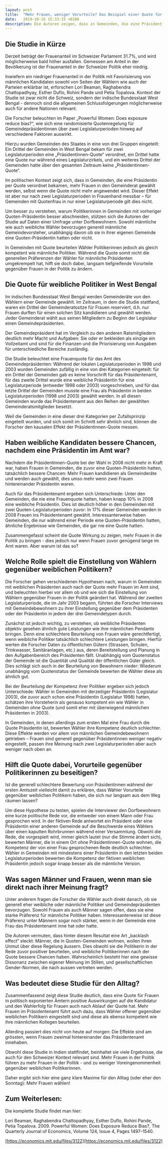 ```yaml
---
layout: post
title:  "Mehr Frauen, weniger Vorurteile? Das Beispiel einer Quote für Lokalpolitikerinnen"
date:   2019-10-16 15:33:15 +0100
description: Die Autoren zeigen, dass in Gemeinden, die eine Präsidentin per Quote verordnet bekamen, mehr Frauen in den Gemeinderat gewählt werden - selbst wenn die Quote nicht mehr angewendet wird.
---
```


## Die Studie in Kürze

Derzeit beträgt der Frauenanteil im Schweizer Parlament 31.7%, und wird möglicherweise bald höher ausfallen. Gemessen am Anteil in der Bevölkerung ist der Frauenanteil in der Schweizer Politik eher niedrig.

Inwiefern ein niedriger Frauenanteil in der Politik mit Favorisierung von männlichen Kandidaten sowohl von Seiten der Wählern wie auch der Parteien erklärbar ist, erforschen Lori Beaman, Raghabendra Chattopadhyay, Esther Duflo, Rohini Pande und Petia Topalova. Kontext der Studie ist zwar nicht die Schweiz, sondern der indische Bundesstaat West Bengal - dennoch sind die allgemeinen Schlussfolgerungen möglicherweise auch für andere Nationen relevant.

Die Forscher beleuchten im Paper „Powerful Women: Does exposure reduce bias?“, wie sich eine randomisierte Quotenregelung für Gemeindepräsidentinnen über zwei Legislaturperioden hinweg auf verschiedene Faktoren auswirkt.

Hierzu wurden Gemeinden des Staates in eine von drei Gruppen eingeteilt: Ein Drittel der Gemeinden in West Bengal bekam für zwei Legislaturperioden eine „Präsidentinnen-Quote“ verordnet, ein Drittel hatte eine Quote nur während eines Legislaturzirkels, und ein weiteres Drittel der Gemeinden hatte über den gesamten Zeitraum keine „Präsidentinnen-Quote“.

Im politischen Kontext zeigt sich, dass in Gemeinden, die eine Präsidentin per Quote verordnet bekamen, mehr Frauen in den Gemeinderat gewählt werden, selbst wenn die Quote nicht mehr angewendet wird.  Dieser Effekt ist aber nur nach zwei Legislaturperioden in Frauenhand messbar – für Gemeinden mit Quotenfrau in nur einer Legislaturperiode gilt dies nicht.

Um besser zu verstehen, warum Politikerinnen in Gemeinden mit vorheriger Quoten-Präsidentin besser abschneiden, stützen sich die Autoren der Studie auf Daten einer Umfrage unter Dorfbewohnern. Sowohl männliche wie auch weibliche Wähler bevorzugen generell männliche Gemeindevorsteher, unabhängig davon ob sie in ihrer eigenen Gemeinde eine Quoten-Präsidentin hatten oder nicht.

In Gemeinden mit Quote beurteilen Wähler Politikerinnen jedoch als gleich kompetent wie männliche Politiker. Während die Quote somit nicht die generellen Präferenzen der Wähler für männliche Präsidenten umgekrempelt hat, hilft sie doch dabei, langsam tiefgreifende Vorurteile gegenüber Frauen in der Politik zu ändern.

## Die Quote für weibliche Politiker in West Bengal

Im indischen Bundesstaat West Bengal werden Gemeinderäte von den Wählern einer Gemeinde gewählt. Im Zeitraum, in dem die Studie stattfand, waren ein Drittel der Gemeinderatssitze für Frauen reserviert, d.h. nur Frauen durften für einen solchen Sitz kandidieren und gewählt werden. Jeder Gemeinderat wählt aus seinen Mitgliedern zu Beginn der Legislatur einen Gemeindepräsidenten.

Der Gemeindepräsident hat im Vergleich zu den anderen Ratsmitgliedern deutlich mehr Macht und Aufgaben: Sie oder er bekleiden als einzige ein Vollzeitamt und sind für die Finanzen und die Priorisierung von Ausgaben für unterschiedliche Bereiche zuständig.

Die Studie beleuchtet eine Frauenquote für das Amt des Gemeindepräsidenten: Während der lokalen Legislaturperioden in 1998 und 2003 wurden Gemeinden zufällig in eine von drei Kategorien eingeteilt: für ein Drittel der Gemeinden gab es keine Vorschrift für das Präsidentenamt, für das zweite Drittel wurde eine weibliche Präsidentin für eine Legislaturperiode (entweder 1998 oder 2003) vorgeschrieben, und für das letzte Drittel der Gemeinden musste eine Frau als Präsidentin in beiden Legislaturperioden (1998 und 2003) gewählt werden. In all diesen Gemeinden wurde das Präsidentenamt aus den Reihen der gewählten Gemeinderatsmitglieder besetzt.

Weil die Gemeinden in eine dieser drei Kategorien per Zufallsprinzip eingeteilt wurden, und sich somit im Schnitt sehr ähnlich sind, können die Forscher den kausalen Effekt der Präsidentinnen-Quote messen.

## Haben weibliche Kandidaten bessere Chancen, nachdem eine Präsidentin im Amt war?

Nachdem die Präsidentinnen-Quote bei der Wahl in 2008 nicht mehr in Kraft war, haben Frauen in Gemeinden, die zuvor eine Quoten-Präsidentin hatten, tatsächlich bessere Chancen: Mehr Frauen kandidieren als Gemeinderäte und werden auch gewählt, dies umso mehr wenn zwei Frauen hintereinander Präsidentin waren.

Auch für das Präsidentenamt ergeben sich Unterschiede: Unter den Gemeinden, die nie eine Frauenquote hatten, haben knapp 10% in 2008 eine weibliche Präsidentin. Dies ist deutlich höher in den Gemeinden mit zwei Quoten-Legislaturperioden zuvor: In 17% dieser Gemeinden werden in 2008 Frauen ins Präsidentenamt gewählt. Interessanterweise haben Gemeinden, die nur während einer Periode eine Quoten-Präsidentin hatten, ähnliche Ergebnisse wie Gemeinden, die gar nie eine Quote hatten.

Zusammengefasst scheint die Quote Wirkung zu zeigen, mehr Frauen in die Politik zu bringen - dies jedoch nur wenn Frauen zuvor genügend lange im Amt waren.  Aber warum ist das so?

## Welche Rolle spielt die Einstellung von Wählern gegenüber weiblichen Politikern?

Die Forscher gehen verschiedenen Hypothesen nach, warum in Gemeinden mit weiblichen Präsidenten auch nach der Quote mehr Frauen im Amt sind, und beleuchten hierbei vor allem ob und wie sich die Einstellung von Wählern gegenüber Frauen in der Politik geändert hat. Während der zweiten Legislaturperiode, die im Jahr 2003 begann, führten die Forscher Interviews mit Gemeindebewohnern zu ihrer Einstellung gegenüber dem Präsidenten oder der Präsidentin in jedem der drei Gemeindetypen durch.

Zunächst ist jedoch wichtig, zu verstehen, ob weibliche Präsidenten objektiv gesehen ähnlich gute Leistungen wie ihre männlichen Pendants bringen. Denn eine schlechtere Beurteilung von Frauen wäre gerechtfertigt, wenn weibliche Politiker tatsächlich schlechtere Leistungen bringen. Hierfür werten die Forscher Daten zu öffentlichen Gütern (Strassen, Schulen, Trinkwasser, Sanitäranlagen, etc.) aus, deren Bereitstellung und Planung in den Aufgabenbereich des Präsidenten fällt. Unabhängig vom Quotenstatus der Gemeinde ist die Quantität und Qualität der öffentlichen Güter gleich. Dies schlägt sich auch in der Beurteilung von Bewohnern nieder: Wiederum unabhängig vom Quotenstatus der Gemeinde bewerten die Wähler diese als ähnlich gut.

Bei der Beurteilung der Kompetenz ihrer Politiker ergeben sich jedoch Unterschiede: Wähler in Gemeinden mit derzeitiger Präsidentin (Legislatur 2003), die zuvor auch schon eine Präsidentin (Legislatur 1998) hatten, schätzen ihre Vorsteherin als genauso kompetent ein wie Wähler in Gemeinden ohne Quote (und somit eher mit überwiegend männlichen Präsidenten in 2003).

In Gemeinden, in denen allerdings zum ersten Mal eine Frau durch die Quote Präsidentin ist, bewerten Wähler ihre Kompetenz deutlich schlechter. Diese Effekte werden vor allem von männlichen Gemeindebewohnern getrieben – Frauen sind generell gegenüber Präsidentinnen weniger negativ eingestellt, passen ihre Meinung nach zwei Legislaturperioden aber auch weniger nach oben an.

## Hilft die Quote dabei, Vorurteile gegenüber Politikerinnen zu beseitigen?

Ist die generell schlechtere Bewertung von Präsidentinnen während der ersten Amtszeit vielleicht damit zu erklären, dass Wähler Vorurteile gegenüber weiblichen Politikern haben, die sich nur langsam aus dem Weg räumen lassen?

Um diese Hypothese zu testen, spielen die Interviewer den Dorfbewohnern eine kurze politische Rede vor, die entweder von einem Mann oder Frau gesprochen wird. In der fiktiven Rede antwortet ein Präsident oder eine Präsidentin einer anderen Gemeinde auf die Beschwerde eines Wählers über einen kaputten Rohrbrunnen während einer Versammlung.
Obwohl die Rede, die vorgespielt wird, immer gleich lautet (nur die Stimme ändert sich), bewerten Männer, die in einem Ort ohne Präsidentinnen-Quote wohnen, die Kompetenz der von einer Frau gesprochenen Rede deutlich schlechter.  Wähler in Gemeinden mit mindestens einer Präsidentin in den letzten beiden Legislaturperioden bewerten die Kompetenz der fiktiven weiblichen Präsidentin jedoch sogar knapp besser als die männliche Version.

## Was sagen Männer und Frauen, wenn man sie direkt nach ihrer Meinung fragt?

Unter anderem fragen die Forscher die Wähler auch direkt danach, ob sie generell eher weibliche oder männliche Politiker und Gemeindepräsidenten bevorzugen. Sowohl Frauen als auch Männer sagen offen, dass sie eine starke Präferenz für männliche Politiker haben. Interessanterweise ist diese Präferenz unter Männern sogar noch stärker, wenn in der Gemeinde eine Frau das Präsidentenamt inne hat oder hatte.

Die Autoren vermuten, dass hinter diesem Resultat eine Art „backlash effect“ steckt: Männer, die in Quoten-Gemeinden wohnen, wollen ihren Unmut über diese Regelung äussern. Dies obwohl sie die Politikerin in der Rede zuvor positiver beurteilen, und weibliche Politikerinnen nach der Quote bessere Chancen haben. Wahrscheinlich besteht hier eine gewisse Dissonanz zwischen eigener Meinung im Stillen, und gesellschaftlichen Gender-Normen, die nach aussen vertreten werden.

## Was bedeutet diese Studie für den Alltag?

Zusammenfassend zeigt diese Studie deutlich, dass eine Quote für Frauen in politisch exponierten Ämtern positive Auswirkungen auf die Kandidatur und den Wahlerfolg für Frauen auch nach Ablauf der Quote hat.  Mehr Frauen im Präsidentenamt führt auch dazu, dass Wähler offener gegenüber weiblichen Politikern eingestellt sind und diese als ebenso kompetent wie ihre männlichen Kollegen beurteilen.

Allerding passiert dies nicht von heute auf morgen: Die Effekte sind am grössten, wenn Frauen zweimal hintereinander das Präsidentenamt innehaben.

Obwohl diese Studie in Indien stattfindet, beinhaltet sie viele Ergebnisse, die auch für den Schweizer Kontext relevant sind. Mehr Frauen in der Politik führen zu mehr Frauen in der Politik - und zu weniger Voreingenommenheit gegenüber weiblichen Politikerinnen.

Daher ergibt sich hier eine ganz klare Maxime für den Alltag (oder eher den Sonntag): Mehr Frauen wählen!

## Zum Weiterlesen:

Die komplette Studie findet man hier:

Lori Beaman, Raghabendra Chattopadhyay, Esther Duflo, Rohini Pande, Petia Topalova. 2009. Powerful Women: Does Exposure Reduce Bias?, The Quarterly Journal of Economics, Volume 124, Issue 4, Pages 1497–1540.

[https://economics.mit.edu/files/3122](https://economics.mit.edu/files/3122)
